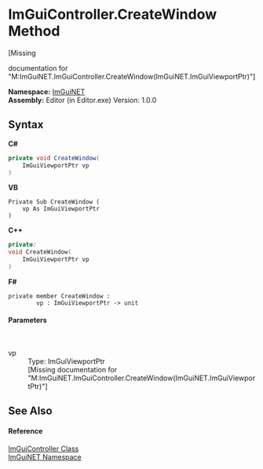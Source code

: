 # ImGuiController.CreateWindow Method 
 

\[Missing <summary> documentation for "M:ImGuiNET.ImGuiController.CreateWindow(ImGuiNET.ImGuiViewportPtr)"\]

**Namespace:**&nbsp;<a href="7ecbdf68-1567-8265-0ab1-032412bfb743">ImGuiNET</a><br />**Assembly:**&nbsp;Editor (in Editor.exe) Version: 1.0.0

## Syntax

**C#**<br />
``` C#
private void CreateWindow(
	ImGuiViewportPtr vp
)
```

**VB**<br />
``` VB
Private Sub CreateWindow ( 
	vp As ImGuiViewportPtr
)
```

**C++**<br />
``` C++
private:
void CreateWindow(
	ImGuiViewportPtr vp
)
```

**F#**<br />
``` F#
private member CreateWindow : 
        vp : ImGuiViewportPtr -> unit 

```


#### Parameters
&nbsp;<dl><dt>vp</dt><dd>Type: ImGuiViewportPtr<br />\[Missing <param name="vp"/> documentation for "M:ImGuiNET.ImGuiController.CreateWindow(ImGuiNET.ImGuiViewportPtr)"\]</dd></dl>

## See Also


#### Reference
<a href="dc8569e8-a101-000f-d0db-652eaa2a83fb">ImGuiController Class</a><br /><a href="7ecbdf68-1567-8265-0ab1-032412bfb743">ImGuiNET Namespace</a><br />